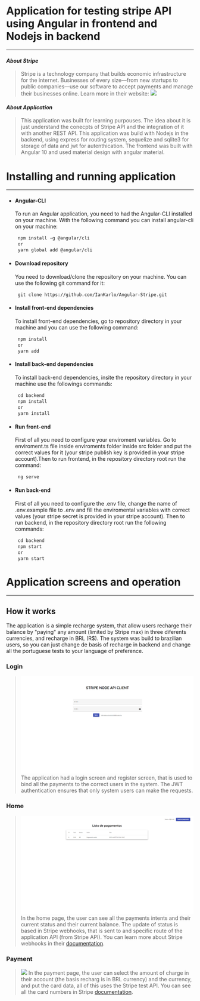 # Application for testing stripe API using Angular in frontend and Nodejs in backend
***
#### *About Stripe*
 > Stripe is a technology company that builds economic infrastructure for the internet. Businesses of every size—from new startups to public companies—use our software to accept payments and manage their businesses online. Learn more in their website:
 [![](https://enotas.com.br/blog/wp-content/uploads/2020/08/Stripe.jpg)](https://stripe.com)
  
#### *About Application*
> This application was built for learning purpouses. The idea about it is just understand the conecpts of Stripe API and the integration of it with another REST API. This application was build with Nodejs in the backend, using express for routing system, sequelize and sqlite3 for storage of data and jwt for autenthication. The frontend was built with Angular 10 and used material design with angular material.
  
# Installing and running application
***
 - #### Angular-CLI
   To run an Angular application, you need to had the Angular-CLI installed on your machine. With the following command you can install angular-cli on your machine:

        npm install -g @angular/cli 
        or
        yarn global add @angular/cli
 - #### Download repository
   You need to download/clone the repository on your machine. You can use the following git command for it:

        git clone https://github.com/IanKarlo/Angular-Stripe.git
 - #### Install front-end dependencies
   To install front-end dependencies, go to repository directory in your machine and you can use the following command:

        npm install
        or
        yarn add
 - #### Install back-end dependencies
   To install back-end dependencies, insite the repository directory in your machine use the followings commands:

        cd backend
        npm install
        or
        yarn install
 - #### Run front-end
   First of all you need to configure your enviroment variables. Go to enviroment.ts file inside enviroments folder inside src folder and put the correct values for it (your stripe publish key is provided in your stripe account).Then to run frontend, in the repository directory root run the command:

        ng serve
 - #### Run back-end
   First of all you need to configure the .env file, change the name of .env.example file to .env and fill the enviromental variables with correct values (your stripe secret is provided in your stripe account). Then to run backend, in the repository directory root run the following commands:

        cd backend
        npm start
        or
        yarn start

# Application screens and operation
***
## How it works
The application is a simple recharge system, that allow users recharge their balance by "paying" any amount (limited by Stripe max) in three diferents currencies, and recharge in BRL (R$). The system was build to brazilian users, so you can just change de basis of recharge in backend and change all the portuguese tests to your language of preference.
### Login
> ![](images/login.png)
The application had a login screen and register screen, that is used to bind all the payments to the correct users in the system. The JWT authentication ensures that only system users can make the requests.
  
### Home
> ![](images/home.png)
In the home page, the user can see all the payments intents and their current status and their current balance. The update of status is based in Stripe webhooks, that is sent to and specific route of the application API (from Stripe API). You can learn more about Stripe webhooks in their [documentation](https://stripe.com/docs).

### Payment
> ![](images/pamyent_page.png)
In the payment page, the user can select the amount of charge in their account (the basis recharg is in BRL currency) and the currency, and put the card data, all of this uses the Stripe test API. You can see all the card numbers in Stripe [documentation](https://stripe.com/docs).
